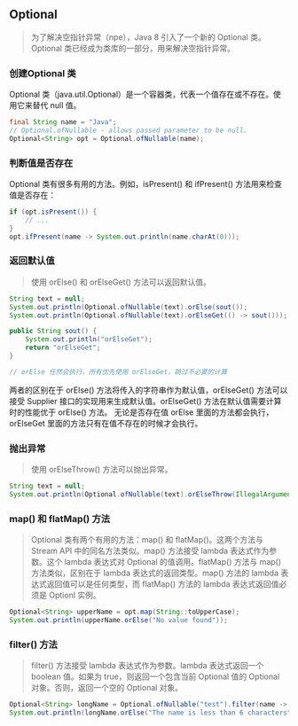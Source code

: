 ## Optional

> 为了解决空指针异常（npe），Java 8 引入了一个新的 Optional 类。Optional 类已经成为类库的一部分，用来解决空指针异常。

### 创建Optional 类

Optional 类（java.util.Optional）是一个容器类，代表一个值存在或不存在。使用它来替代 null 值。

```java
final String name = "Java";
// Optional.ofNullable - allows passed parameter to be null.
Optional<String> opt = Optional.ofNullable(name);

```
### 判断值是否存在

Optional 类有很多有用的方法。例如，isPresent() 和 ifPresent() 方法用来检查值是否存在：

```java
if (opt.isPresent()) {
    // ...
}
opt.ifPresent(name -> System.out.println(name.charAt(0)));
```

### 返回默认值

 > 使用 orElse() 和 orElseGet() 方法可以返回默认值。

```java
String text = null;
System.out.println(Optional.ofNullable(text).orElse(sout());
System.out.println(Optional.ofNullable(text).orElseGet(() -> sout()));

public String sout() {
    System.out.println("orElseGet");
    return "orElseGet";
}

// orElse 任然会执行，所有优先使用 orElseGet，跳过不必要的计算
```

两者的区别在于 orElse() 方法将传入的字符串作为默认值，orElseGet() 方法可以接受 Supplier 接口的实现用来生成默认值。orElseGet() 方法在默认值需要计算时的性能优于 orElse() 方法。
无论是否存在值 orElse 里面的方法都会执行，orElseGet 里面的方法只有在值不存在的时候才会执行。


### 抛出异常

> 使用 orElseThrow() 方法可以抛出异常。

```java
String text = null;
System.out.println(Optional.ofNullable(text).orElseThrow(IllegalArgumentException::new));
```

### map() 和 flatMap() 方法

> Optional 类有两个有用的方法：map() 和 flatMap()。这两个方法与 Stream API 中的同名方法类似。map() 方法接受 lambda 表达式作为参数。这个 lambda 表达式对 Optional 的值调用。flatMap() 方法与 map() 方法类似，区别在于 lambda 表达式的返回类型。map() 方法的 lambda 表达式返回值可以是任何类型，而 flatMap() 方法的 lambda 表达式返回值必须是 Optionl 实例。

```java
Optional<String> upperName = opt.map(String::toUpperCase);
System.out.println(upperName.orElse("No value found"));
```

### filter() 方法

> filter() 方法接受 lambda 表达式作为参数。lambda 表达式返回一个 boolean 值。如果为 true，则返回一个包含当前 Optional 值的 Optional 对象。否则，返回一个空的 Optional 对象。

```java
Optional<String> longName = Optional.ofNullable("test").filter(name -> name.length() > 6);
System.out.println(longName.orElse("The name is less than 6 characters"));
```









